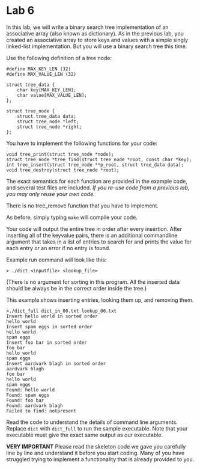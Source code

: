 # Lab 6

In this lab, we will write a binary search tree implementation of
an associative array (also known as dictionary). As in the previous
lab, you created an associative array to store keys and values
with a simple singly linked-list implementation. But you will use
a binary search tree this time.

Use the following definition of a tree node:

```
#define MAX_KEY_LEN (32)
#define MAX_VALUE_LEN (32)

struct tree_data {
	char key[MAX_KEY_LEN];
	char value[MAX_VALUE_LEN];
};

struct tree_node {
	struct tree_data data;
	struct tree_node *left;
	struct tree_node *right;
};

```
You have to implement the following functions for your code:

```
void tree_print(struct tree_node *node);
struct tree_node *tree_find(struct tree_node *root, const char *key);
int tree_insert(struct tree_node **p_root, struct tree_data data);
void tree_destroy(struct tree_node *root);
```

The exact semantics for each function are provided in the example
code, and several test files are included. *If you re-use code from a
previous lab, you may only reuse your own code.*

There is no tree_remove function that you have to implement.

As before, simply typing `make` will compile your code.

Your code will output the entire tree in order after every
insertion. After inserting all of the key­value pairs, there is an additional command­line argument that takes in a list of entries to search for and prints the value for each entry or an error if no entry is found.

Example run command will look like this:

```
> ./dict <inputfile> <lookup_file>
```
(There is no argument for sorting in this program. All the inserted
data should be always be in the correct order inside the tree.)

This example shows inserting entries, looking them up, and removing
them.

```
>./dict_full dict_in_00.txt lookup_00.txt
Insert hello world in sorted order
hello world
Insert spam eggs in sorted order
hello world
spam eggs
Insert foo bar in sorted order
foo bar
hello world
spam eggs
Insert aardvark blagh in sorted order
aardvark blagh
foo bar
hello world
spam eggs
Found: hello world
Found: spam eggs
Found: foo bar
Found: aardvark blagh
Failed to find: notpresent

```

Read the code to understand the details of command line arguments. Replace `dict` with `dict_full` to run the sample executable. Note that your executable must give the exact same output as our executable. 

**VERY IMPORTANT** Please read the skeleton code we gave you carefully
  line by line and understand it before you start coding. Many of you
  have struggled trying to implement a functionality that is already
  provided to you.

